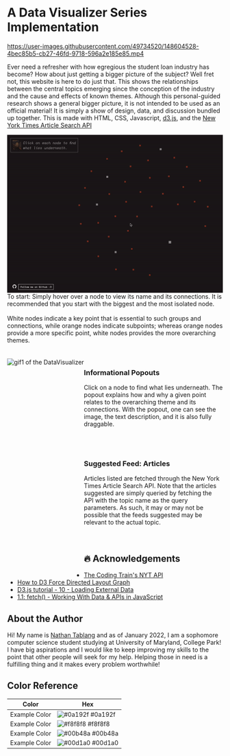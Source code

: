 # A Data Visualizer Series Implementation

https://user-images.githubusercontent.com/49734520/148604528-4bec85b5-cb27-46fd-9718-596a2e185e85.mp4     

Ever need a refresher with how egregious the student loan industry has become? 
How about just getting a bigger picture of the subject? 
Well fret not, this website is here to do just that. 
This shows the relationships between the central topics emerging since the conception of the industry and the cause and effects of known themes. 
Although this personal-guided research shows a general bigger picture, it is not intended to be used as an official material! 
It is simply a show of design, data, and discussion bundled up together. 
This is made with HTML, CSS, Javascript, [d3.js](https://d3js.org/), and the [New York Times Article Search API](https://developer.nytimes.com/docs/articlesearch-product/1/overview)

<img align="right" src="gif1.gif" alt="gif1 of the DataVisualizer">   
To start:   
Simply hover over a node to view its name and its connections.
It is recommended that you start with the biggest and the most isolated node.  
<br>
<br>
White nodes indicate a key point that is essential to such groups and connections, while orange nodes indicate subpoints; 
whereas orange nodes provide a more specific point, white nodes provides the more overarching themes.  
<br>
<br>
<br>
<img align="left" src="gif2.gif" alt="gif1 of the DataVisualizer" height="500px">
   
### Informational Popouts ###
Click on a node to find what lies underneath. The popout explains how and why a given point relates to the overarching theme and its connections. With the popout, one can see the image, the text description, and it is also fully draggable. <br> <br><br><br>
    
### Suggested Feed: Articles ###
Articles listed are fetched through the New York Times Article Search API. Note that the articles suggested are simply queried by fetching the API with the topic name as the query parameters. As such, it may or may not be possible that the feeds suggested may be relevant to the actual topic.<br><br><br>
  
## 🔥 Acknowledgements

 - [The Coding Train's NYT API](https://www.youtube.com/watch?v=IMne3LY4bks&t=794s&ab_channel=TheCodingTrain)
 - [How to D3 Force Directed Layout Graph](https://www.youtube.com/watch?v=HP1tOlxVYz4&t=846s&ab_channel=BenSullins)
 - [D3.js tutorial - 10 - Loading External Data](https://www.youtube.com/watch?v=2S1AbEWX85o&ab_channel=d3Vienno)
 - [1.1: fetch() - Working With Data & APIs in JavaScript](https://www.youtube.com/watch?v=tc8DU14qX6I&ab_channel=TheCodingTrain)

## About the Author

Hi! My name is [Nathan Tablang](https://www.linkedin.com/in/nathan-tablang-297b861b1/) and as of January 2022, 
I am a sophomore computer science student studying at University of Maryland, College Park! 
I have big aspirations and I would like to keep improving my skills to the point that other people will seek for my help. 
Helping those in need is a fulfilling thing and it makes every problem worthwhile!

## Color Reference

| Color             | Hex                                                                |
| ----------------- | ------------------------------------------------------------------ |
| Example Color | ![#0a192f](https://via.placeholder.com/10/0a192f?text=+) #0a192f |
| Example Color | ![#f8f8f8](https://via.placeholder.com/10/f8f8f8?text=+) #f8f8f8 |
| Example Color | ![#00b48a](https://via.placeholder.com/10/00b48a?text=+) #00b48a |
| Example Color | ![#00d1a0](https://via.placeholder.com/10/00b48a?text=+) #00d1a0 |

